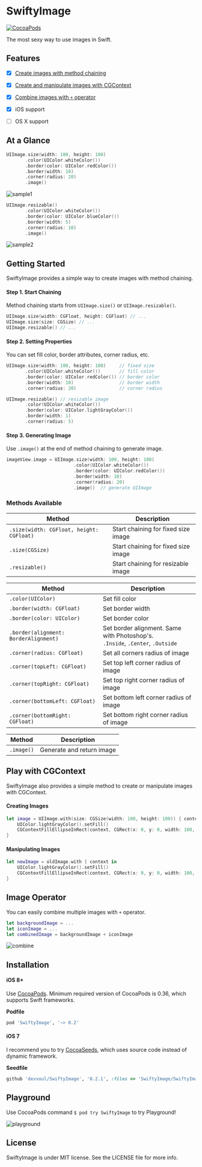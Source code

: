 SwiftyImage
===========

[![CocoaPods](http://img.shields.io/cocoapods/v/SwiftyImage.svg?style=flat)](https://cocoapods.org/pods/SwiftyImage)

The most sexy way to use images in Swift.


Features
--------

* [x] [Create images with method chaining](#getting-started)
* [x] [Create and manipulate images with CGContext](#play-with-cgcontext)
* [x] [Combine images with `+` operator](#image-operator)
* [x] iOS support
* [ ] OS X support


At a Glance
-----------

```swift
UIImage.size(width: 100, height: 100)
       .color(UIColor.whiteColor())
       .border(color: UIColor.redColor())
       .border(width: 10)
       .corner(radius: 20)
       .image()
```

![sample1](https://cloud.githubusercontent.com/assets/931655/8675848/106e59ea-2a81-11e5-8e4f-98cfea38bd8e.png)


```swift
UIImage.resizable()
       .color(UIColor.whiteColor())
       .border(color: UIColor.blueColor())
       .border(width: 5)
       .corner(radius: 10)
       .image()
```

![sample2](https://cloud.githubusercontent.com/assets/931655/8675936/514b7f60-2a81-11e5-8806-26036d8e8ba5.png)


Getting Started
---------------

SwiftyImage provides a simple way to create images with method chaining.


#### Step 1. Start Chaining

Method chaining starts from `UIImage.size()` or `UIImage.resizable()`.

```swift
UIImage.size(width: CGFloat, height: CGFloat) // ...
UIImage.size(size: CGSize) // ...
UIImage.resizable() // ...
```


#### Step 2. Setting Properties

You can set fill color, border attributes, corner radius, etc.

```swift
UIImage.size(width: 100, height: 100)     // fixed size
       .color(UIColor.whiteColor())       // fill color
       .border(color: UIColor.redColor()) // border color
       .border(width: 10)                 // border width
       .corner(radius: 20)                // corner radius
```

```swift
UIImage.resizable() // resizable image
       .color(UIColor.whiteColor())
       .border(color: UIColor.lightGrayColor())
       .border(width: 1)
       .corner(radius: 5)
```


#### Step 3. Generating Image

Use `.image()` at the end of method chaining to generate image.

```swift
imageView.image = UIImage.size(width: 100, height: 100)
                         .color(UIColor.whiteColor())
                         .border(color: UIColor.redColor())
                         .border(width: 10)
                         .corner(radius: 20)
                         .image()  // generate UIImage
```


### Methods Available

| Method | Description |
|---|---|
| `.size(width: CGFloat, height: CGFloat)` | Start chaining for fixed size image |
| `.size(CGSize)` | Start chaining for fixed size image |
| `.resizable()` | Start chaining for resizable image |

| Method | Description |
|---|---|
| `.color(UIColor)` | Set fill color |
| `.border(width: CGFloat)` | Set border width |
| `.border(color: UIColor)` | Set border color |
| `.border(alignment: BorderAlignment)` | Set border alignment. Same with Photoshop's.<br> `.Inside`, `.Center`, `.Outside` |
| `.corner(radius: CGFloat)` | Set all corners radius of image |
| `.corner(topLeft: CGFloat)` | Set top left corner radius of image |
| `.corner(topRight: CGFloat)` | Set top right corner radius of image |
| `.corner(bottomLeft: CGFloat)` | Set bottom left corner radius of image |
| `.corner(bottomRight: CGFloat)` | Set bottom right corner radius of image |


| Method | Description |
|---|---|
| `.image()` | Generate and return image |


Play with CGContext
-------------------

SwiftyImage also provides a simple method to create or manipulate images with CGContext.

#### Creating Images

```swift
let image = UIImage.with(size: CGSize(width: 100, height: 100)) { context in
    UIColor.lightGrayColor().setFill()
    CGContextFillEllipseInRect(context, CGRect(x: 0, y: 0, width: 100, height: 100))
}
```


#### Manipulating Images

```swift
let newImage = oldImage.with { context in
    UIColor.lightGrayColor().setFill()
    CGContextFillEllipseInRect(context, CGRect(x: 0, y: 0, width: 100, height: 100))
}
```


Image Operator
--------------

You can easily combine multiple images with `+` operator.

```swift
let backgroundImage = ...
let iconImage = ...
let combinedImage = backgroundImage + iconImage
```

![combine](https://cloud.githubusercontent.com/assets/931655/8679414/84fb8e5e-2a95-11e5-89ea-8cfbb7ec761d.png)


Installation
------------

#### iOS 8+

Use [CocoaPods](https://cocoapods.org). Minimum required version of CocoaPods is 0.36, which supports Swift frameworks.

**Podfile**

```ruby
pod 'SwiftyImage', '~> 0.2'
```


#### iOS 7

I recommend you to try [CocoaSeeds](https://github.com/devxoul/CocoaSeeds), which uses source code instead of dynamic framework.

**Seedfile**

```ruby
github 'devxoul/SwiftyImage', '0.2.1', :files => 'SwiftyImage/SwiftyImage.swift'
```


Playground
----------

Use CocoaPods command `$ pod try SwiftyImage` to try Playground!

![playground](https://cloud.githubusercontent.com/assets/931655/8679576/611e1b9a-2a96-11e5-9f34-debb222f28c6.png)


License
-------

SwiftyImage is under MIT license. See the LICENSE file for more info.
